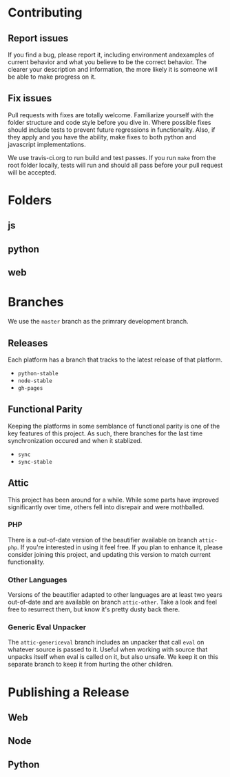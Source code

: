 # Contributing


## Report issues
If you find a bug, please report it, including environment andexamples of current behavior and what you believe to be the correct behavior.  The clearer your description and information, the more likely it is someone will be able to make progress on it.

## Fix issues
Pull requests with fixes are totally welcome. Familiarize yourself with the folder structure and code style before you dive in.  Where possible fixes should include tests to prevent future regressions in functionality.  Also, if they apply and you have the ability, make fixes to both python and javascript implementations.

We use travis-ci.org to run build and test passes.  If you run `make` from the root folder locally, tests will run and should all pass before your pull request will be accepted. 


# Folders 
## js
## python
## web


# Branches
We use the `master` branch as the primrary development branch.  

## Releases
Each platform has a branch that tracks to the latest release of that platform.

* `python-stable`
* `node-stable`
* `gh-pages`

## Functional Parity
Keeping the platforms in some semblance of functional parity is one of the key features of this project.  As such, there branches for the last time synchronization occured and when it stablized. 

* `sync`
* `sync-stable` 

## Attic
This project has been around for a while.  While some parts have improved significantly over time, others fell
into disrepair and were mothballed.

### PHP
There is a out-of-date version of the beautifier available on branch `attic-php`.  If you're interested
in using it feel free. If you plan to enhance it, please consider joining this project, and updating this
version to match current functionality.

### Other Languages
Versions of the beautifier adapted to other languages are at least two years out-of-date and are
available on branch `attic-other`.  Take a look and feel free to resurrect them, but know it's pretty
dusty back there.

### Generic Eval Unpacker
The `attic-genericeval` branch includes an unpacker that call `eval` on whatever source is passed to it. 
Useful when working with source that unpacks itself when eval is called on it, but also unsafe.  We keep
it on this separate branch to keep it from hurting the other children. 

# Publishing a Release

## Web

## Node

## Python


